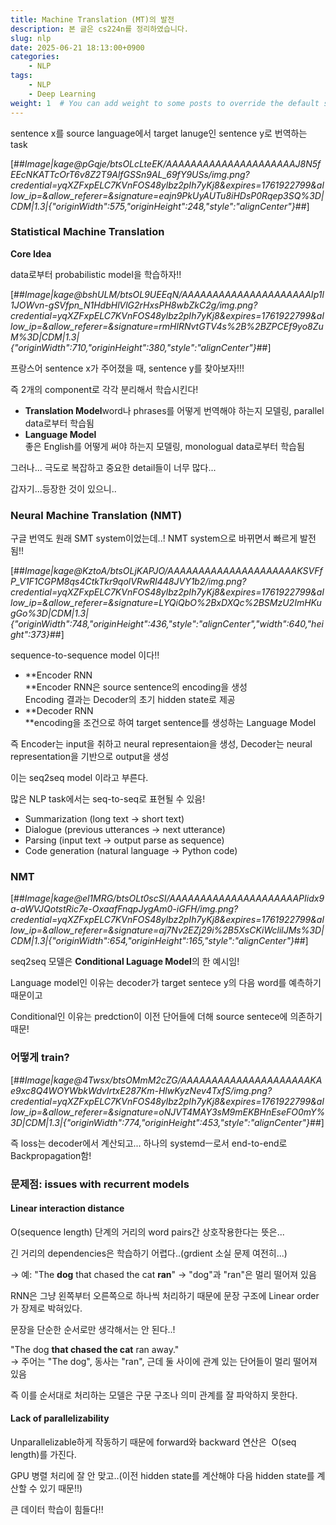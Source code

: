 ```yaml
---
title: Machine Translation (MT)의 발전
description: 본 글은 cs224n를 정리하였습니다. 
slug: nlp
date: 2025-06-21 18:13:00+0900
categories:
    - NLP
tags:
    - NLP
    - Deep Learning
weight: 1  # You can add weight to some posts to override the default sorting (date descending)
---
```


sentence x를 source language에서 target lanuge인 sentence y로 번역하는 task

[##_Image|kage@pGqje/btsOLcLteEK/AAAAAAAAAAAAAAAAAAAAAJ8N5fEEcNKATTcOrT6v8Z2T9AlfGSSn9AL_69fY9USs/img.png?credential=yqXZFxpELC7KVnFOS48ylbz2pIh7yKj8&amp;expires=1761922799&amp;allow_ip=&amp;allow_referer=&amp;signature=eajn9PkUyAUTu8iHDsP0Rqep3SQ%3D|CDM|1.3|{"originWidth":575,"originHeight":248,"style":"alignCenter"}_##]

### Statistical Machine Translation 

**Core Idea**

data로부터 probabilistic model을 학습하자!!

[##_Image|kage@bshULM/btsOL9UEEqN/AAAAAAAAAAAAAAAAAAAAAIp1l1JOWvn-gSVfpn_N1HdbHlVlG2rHxsPH8wbZkC2g/img.png?credential=yqXZFxpELC7KVnFOS48ylbz2pIh7yKj8&amp;expires=1761922799&amp;allow_ip=&amp;allow_referer=&amp;signature=rmHlRNvtGTV4s%2B%2BZPCEf9yo8ZuM%3D|CDM|1.3|{"originWidth":710,"originHeight":380,"style":"alignCenter"}_##]

프랑스어 sentence x가 주어졌을 때, sentence y를 찾아보자!!!

즉 2개의 component로 각각 분리해서 학습시킨다! 

-   **Translation Model**word나 phrases를 어떻게 번역해야 하는지 모델링, parallel data로부터 학습됨
-   **Language Model**  
    좋은 English를 어떻게 써야 하는지 모델링, monologual data로부터 학습됨

그러나... 극도로 복잡하고 중요한 detail들이 너무 많다... 

갑자기...등장한 것이 있으니..

### Neural Machine Translation (NMT)

구글 번역도 원래 SMT system이었는데..! NMT system으로 바뀌면서 빠르게 발전됨!!

[##_Image|kage@KztoA/btsOLjKAPJO/AAAAAAAAAAAAAAAAAAAAAKSVFfP_V1F1CGPM8qs4CtkTkr9qolVRwRl448JVY1b2/img.png?credential=yqXZFxpELC7KVnFOS48ylbz2pIh7yKj8&amp;expires=1761922799&amp;allow_ip=&amp;allow_referer=&amp;signature=LYQiQbO%2BxDXQc%2BSMzU2ImHKugGo%3D|CDM|1.3|{"originWidth":748,"originHeight":436,"style":"alignCenter","width":640,"height":373}_##]

sequence-to-sequence model 이다!!

-   **Encoder RNN  
    **Encoder RNN은 source sentence의 encoding을 생성  
    Encoding 결과는 Decoder의 초기 hidden state로 제공 
-   **Decoder RNN  
    **encoding을 조건으로 하여 target sentence를 생성하는 Language Model 

즉 Encoder는 input을 취하고 neural representaion을 생성, Decoder는 neural representation을 기반으로 output을 생성

이는 seq2seq model 이라고 부른다. 

많은 NLP task에서는 seq-to-seq로 표현될 수 있음!

-   Summarization (long text → short text)
-   Dialogue (previous utterances → next utterance)
-   Parsing (input text → output parse as sequence)
-   Code generation (natural language → Python code)

### NMT

[##_Image|kage@el1MRG/btsOLt0scSI/AAAAAAAAAAAAAAAAAAAAAPIidx9a-aWVJQotstRic7e-OxaafFnqpJygAm0-iGFH/img.png?credential=yqXZFxpELC7KVnFOS48ylbz2pIh7yKj8&amp;expires=1761922799&amp;allow_ip=&amp;allow_referer=&amp;signature=aj7Nv2EZj29i%2B5XsCKiWclilJMs%3D|CDM|1.3|{"originWidth":654,"originHeight":165,"style":"alignCenter"}_##]

seq2seq 모델은 **Conditional Laguage Model**의 한 예시임!

Language model인 이유는 decoder가 target sentece y의 다음 word를 예측하기 때문이고 

Conditional인 이유는 predction이 이전 단어들에 더해 source sentece에 의존하기 때문! 

### 어떻게 train?

[##_Image|kage@4Twsx/btsOMmM2cZG/AAAAAAAAAAAAAAAAAAAAAKAe9xc8Q4WOYWbkWdvIrtxE287Km-HlwKyzNev4TxfS/img.png?credential=yqXZFxpELC7KVnFOS48ylbz2pIh7yKj8&amp;expires=1761922799&amp;allow_ip=&amp;allow_referer=&amp;signature=oNJVT4MAY3sM9mEKBHnEseFO0mY%3D|CDM|1.3|{"originWidth":774,"originHeight":453,"style":"alignCenter"}_##]

즉 loss는 decoder에서 계산되고... 하나의 systemdㅡ로서 end-to-end로 Backpropagation함! 

### 문제점: issues with recurrent models

#### Linear interaction distance 

O(sequence length) 단계의 거리의 word pairs간 상호작용한다는 뜻은...

긴 거리의 dependencies은 학습하기 어렵다..(grdient 소실 문제 여전히...)

→ 예: "The **dog** that chased the cat **ran**" → "dog"과 "ran"은 멀리 떨어져 있음

RNN은 그냥 왼쪽부터 오른쪽으로 하나씩 처리하기 때문에 문장 구조에 Linear order가 장제로 박혀있다.

문장을 단순한 순서로만 생각해서는 안 된다..!  

"The dog **that chased the cat** ran away."  
→ 주어는 "The dog", 동사는 "ran", 근데 둘 사이에 관계 있는 단어들이 멀리 떨어져 있음

즉 이를 순서대로 처리하는 모델은 구문 구조나 의미 관계를 잘 파악하지 못한다. 

#### Lack of parallelizability

Unparallelizable하게 작동하기 때문에 forward와 backward 연산은  O(seq length)를 가진다. 

GPU 병렬 처리에 잘 안 맞고..(이전 hidden state를 계산해야 다음 hidden state를 계산할 수 있기 때문!!) 

큰 데이터 학습이 힘들다!!